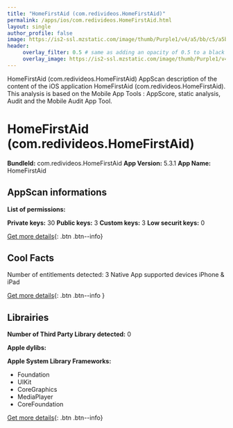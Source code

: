 ```yaml
---
title: "HomeFirstAid (com.redivideos.HomeFirstAid)"
permalink: /apps/ios/com.redivideos.HomeFirstAid.html
layout: single
author_profile: false
image: https://is2-ssl.mzstatic.com/image/thumb/Purple1/v4/a5/bb/c5/a5bbc5fd-6ecd-f34a-57e7-24de826fbe13/pr_source.png/512x512bb.jpg
header: 
     overlay_filter: 0.5 # same as adding an opacity of 0.5 to a black background
     overlay_image: https://is2-ssl.mzstatic.com/image/thumb/Purple1/v4/a5/bb/c5/a5bbc5fd-6ecd-f34a-57e7-24de826fbe13/pr_source.png/512x512bb.jpg
---
```

HomeFirstAid (com.redivideos.HomeFirstAid) AppScan description of the content of the iOS application HomeFirstAid (com.redivideos.HomeFirstAid). This analysis is based on the Mobile App Tools : AppScore, static analysis, Audit and the Mobile Audit App Tool.

# HomeFirstAid (com.redivideos.HomeFirstAid)

**BundleId:** com.redivideos.HomeFirstAid
**App Version:** 5.3.1
**App Name:** HomeFirstAid


## AppScan informations 

**List of permissions:** 
  
  
**Private keys:** 30
**Public keys:** 3
**Custom keys:** 3
**Low securit keys:** 0
  
[Get more details](/pricing.html){: .btn .btn--info}

## Cool Facts

Number of entitlements detected: 3
Native App
supported devices iPhone & iPad
  
[Get more details](/pricing.html){: .btn .btn--info }

## Librairies 
**Number of Third Party Library detected:** 0


**Apple dylibs:**


**Apple System Library Frameworks:**
- Foundation
- UIKit
- CoreGraphics
- MediaPlayer
- CoreFoundation


  
[Get more details](/pricing.html){: .btn .btn--info}

